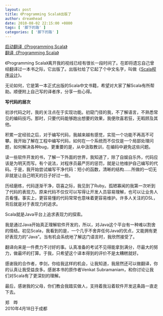 ```yaml
---
layout: post
title: 《Programming Scala》出版了
author: dreamhead
date: 2010-08-02 22:15:00 +0800
tags: [ '脚下的路' ]
categories: [ '脚下的路' ]
---
```


[启动翻译《Programming Scala》  
翻译《Programming Scala》](http://dreamhead.blogbus.com/logs/60061451.html)  
  
《Programming Scala》离开我的视线已经有很长一段时间了。在即将遗忘自己曾经翻译过一本书之际，它出版了。出版社给了它起了个中文名字，叫做《[Scala程序设计](http://www.china-pub.com/196931)》。  
  
无论如何，它是第一本正式出版的Scala中文书籍，希望对大家了解Scala有所帮助。顺便附上自己写的译者序，分享一些心得。  
  
**写代码的层次**  
  
初涉代码之时，我的关注点在于实现功能。初窥门径的我，不了解语言，不熟悉常见的编码技巧。那时，只要代码能够跑出想要的效果，我便欣喜若狂，无暇顾及其他。  
  
积累一定经验之后，对于编写代码，我越来越有感觉，实现一个功能不再高不可攀。我开始了解在工程中编写代码，如何在一个系统而不仅仅是一个局部处理问题，如何解决各种bug，更重要的是，从中汲取教训，在编码中避免这些问题。  
  
读一些软件开发的书，了解一下外面的世界，我知道了，除了自娱自乐外，代码应该是为明天而写。有个说法，对程序员最严厉的惩罚，就是让他维护自己编写的代码。于是，我开始尝试编写干净代码：短小的函数，清晰的结构……所做的一切无非就是让自己明天的日子好过一些。  
  
历经磨练，代码逐渐干净，窃喜之际，我见到了Ruby。孤陋寡闻的我第一次听到了代码的表现力。原来代码不仅仅可以写得让开发人员容易理解，也可以让业务人员看懂。事实上，更容易懂的代码常常也意味着更容易维护。许多人关注的DSL，背后就是对于表现力的追求。  
  
Scala就是Java平台上追求表现力的探索。  
  
我是通过Java开始真正理解软件开发的，所以，对Java这个平台有一种难以割舍的情结。初见Scala，我看到的是，一个几乎不舍弃任何Java的优点，又能拥有更好表现力的“Java”。当有机会系统地了解这门语言时，我欣然接受了。  
  
翻译向来是一件费力不讨好的事。认真准备的考试不见得能拿到满分，尽最大的努力，做最坏的打算。于我，只希望这个译本得到的评价不是太糟糕就好。  
  
感谢我的合作者，李剑，你给我这样的机会，让我知道，我居然还可以做翻译，你的认真让我受益良多。感谢本书的原作者Venkat Subramaniam，和你讨论让我们对Scala有了更深刻的理解。

最后，感谢我的父母，你们教会我踏实做人，支持着我沿着软件开发这条路一直走下去。  
  
郑　晔  
2010年4月18日于成都


